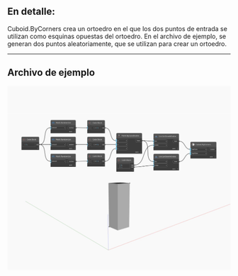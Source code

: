 ## En detalle:
Cuboid.ByCorners crea un ortoedro en el que los dos puntos de entrada se utilizan como esquinas opuestas del ortoedro. En el archivo de ejemplo, se generan dos puntos aleatoriamente, que se utilizan para crear un ortoedro.
___
## Archivo de ejemplo

![ByCorners](./Autodesk.DesignScript.Geometry.Cuboid.ByCorners_img.jpg)

